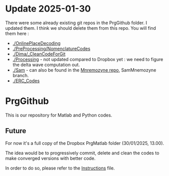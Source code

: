 # Update 2025-01-30

There were some already existing git repos in the PrgGithub folder. I updated them. I think we should delete them from this repo.
You will find them here :

- [./OnlinePlaceDecoding](https://github.com/MobsLab/OnlinePlaceDecoding.git)
- [./PreProcessing/NomenclatureCodes](https://github.com/MobsLab/PreProcessing.git)
- [./Dima/\_CleanCodeForGit](https://github.com/MobsLab/AnalysisNeuro.git)
- [./Processing](https://github.com/MobsLab/GetFunctions.git) - not updated compared to Dropbox yet : we need to figure the delta wave computation out.
- [./Sam](https://github.com/MobsLab/SamMnemozyne.git) - can also be found in the [Mnremozyne repo](https://github.com/MobsLab/Mnemozyne.git), SamMnemozyne branch.
- [./ERC_Codes](https://github.com/MobsLab/Mnemozyne.git)

# PrgGithub

This is our repository for Matlab and Python codes.

## Future

For now it's a full copy of the Dropbox PrgMatlab folder (30/01/2025, 13.00).

The idea would be to progressively commit, delete and clean the codes to make converged versions with better code.

In order to do so, please refer to the [Instructions](./Instructions.md) file.
